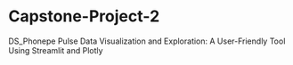 # Capstone-Project-2
DS_Phonepe Pulse Data Visualization and Exploration: A User-Friendly Tool Using Streamlit and Plotly
